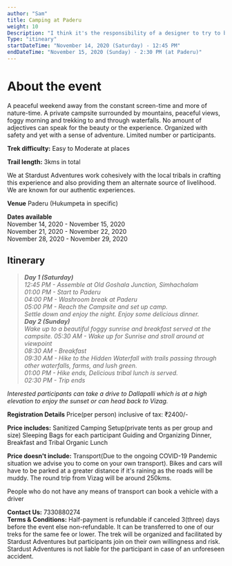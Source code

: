 ```yaml
---
author: "Sam"
title: Camping at Paderu
weight: 10
Description: "I think it's the responsibility of a designer to try to break rules and barriers"
Type: "itineary"
startDateTime: "November 14, 2020 (Saturday) - 12:45 PM"
endDateTime: "November 15, 2020 (Sunday) - 2:30 PM (at Paderu)"
---
```


# About the event 
A peaceful weekend away from the constant screen-time and more of nature-time. A private campsite surrounded by mountains, peaceful views, foggy morning and trekking to and through waterfalls. No amount of adjectives can speak for the beauty or the experience. Organized with safety and yet with a sense of adventure. Limited number or participants.

**Trek difficulty:** Easy to Moderate at places

**Trail length:** 3kms in total

We at Stardust Adventures work cohesively with the local tribals in crafting this experience and also providing them an alternate source of livelihood. We are known for our authentic experiences.

**Venue** Paderu (Hukumpeta in specific)

**Dates available**  
November 14, 2020 - November 15, 2020  
November 21, 2020 - November 22, 2020  
November 28, 2020 - November 29, 2020  



## **Itinerary**

> ***Day 1 (Saturday)**  
> 12:45 PM - Assemble at Old Goshala Junction, Simhachalam  
> 01:00 PM - Start to Paderu  
> 04:00 PM - Washroom break at Paderu  
> 05:00 PM - Reach the Campsite and set up camp.  
> Settle down and enjoy the night. Enjoy some delicious dinner.  
> **Day 2 (Sunday)**  
> Wake up to a beautiful foggy sunrise and breakfast served at the campsite. 
> 05:30 AM - Wake up for Sunrise and stroll around at viewpoint  
> 08:30 AM - Breakfast  
> 09:30 AM - Hike to the Hidden Waterfall with trails passing through other waterfalls, farms, and lush green.  
> 01:00 PM - Hike ends, Delicious tribal lunch is served.  
> 02:30 PM - Trip ends*  

*Interested participants can take a drive to Dallapalli which is at a high elevation to enjoy the sunset or can head back to Vizag.*  

**Registration Details**
Price(per person) inclusive of tax: ₹2400/-

**Price includes:** 
Sanitized Camping Setup(private tents as per group and size)
Sleeping Bags for each participant
Guiding and Organizing
Dinner, Breakfast and Tribal Organic Lunch

**Price doesn't include:** Transport(Due to the ongoing COVID-19 Pandemic situation we advise you to come on your own transport). Bikes and cars will have to be parked at a greater distance if it's raining as the roads will be muddy. The round trip from Vizag will be around 250kms.

People who do not have any means of transport can book a vehicle with a driver
 
**Contact Us:** 7330880274  
**Terms & Conditions:**
Half-payment is refundable if canceled 3(three) days before the event else non-refundable. It can be transferred to one of our treks for the same fee or lower. The trek will be organized and facilitated by Stardust Adventures but participants join on their own willingness and risk. Stardust Adventures is not liable for the participant in case of an unforeseen accident.